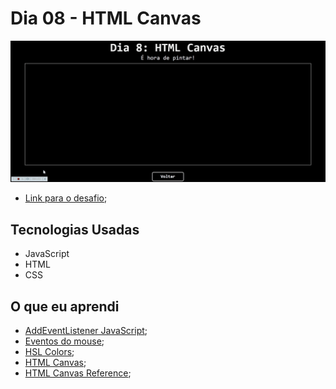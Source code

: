 # Dia 08 - HTML Canvas

![HTML Canvas](./captured.gif?raw=true "HTML Canvas")

* [Link para o desafio](https://lizvidotti91.github.io/desafio-30-dias-js/Dia%208/index.html); 

## Tecnologias Usadas

*   JavaScript
*   HTML
*   CSS

## O que eu aprendi

* [AddEventListener JavaScript](https://developer.mozilla.org/pt-BR/docs/Web/API/Element/addEventListener); 
* [Eventos do mouse](https://developer.mozilla.org/pt-BR/docs/Web/API/MouseEvent); 
* [HSL Colors](https://mothereffinghsl.com/); 
* [HTML Canvas](https://www.w3schools.com/html/html5_canvas.asp); 
* [HTML Canvas Reference](https://www.w3schools.com/tags/ref_canvas.asp); 
